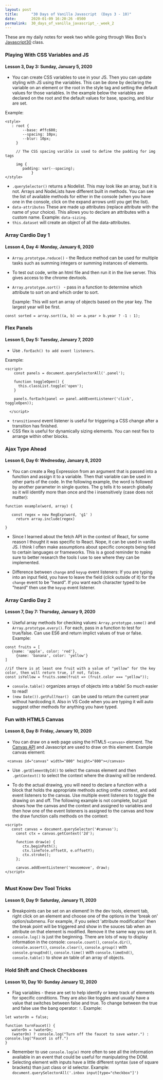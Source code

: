 ```yaml
---
layout: post
title:      "30 Days of Vanilla Javascript  (Days 3 - 10)"
date:       2020-01-09 16:20:26 -0500
permalink:  30_days_of_vanilla_javascript_-_week_2
---
```


These are my daily notes for week two while going through Wes Bos's [Javascript30](https://javascript30.com/) class.

### Playing With CSS Variables and JS
#### Lesson 3, Day 3: Sunday, January 5, 2020

* You can create CSS variables to use in your JS. Then you can update styling with JS using the variables.  This can be done by declaring the variable on an element or the root in the style tag and setting the default values for those variables. In the example below the variables are declared on the root and the default values for base, spacing, and blur are set.

Example:

```
<style>
   : root {
	    --base: #ffc600;
	    --spacing: 10px;
	    --blur: 10px;
	 }
	 
	 // The CSS spacing varible is used to define the padding for img tags
	 
	 img {
	    padding: var(--spacing);
			}
</style>		
```


* `.querySelector()` returns a Nodelist. This may look like an array, but it is not. Arrays and NodeLists have different built in methods. You can see the list of available methods for either in the console (when you have one in the console, click on the expand arrows until you get the list).
* `data-attributes` These are made up attributes (replace attribute with the name of your choice). This allows you to declare an attributes with a custom name. Example: `data-sizing`.
*  `this.dataset` will create an object of all the data-attributes.


### Array Cardio Day 1
#### Lesson 4, Day 4: Monday, January 6, 2020
* `Array.prototype.reduce()` - the Reduce method can be used for multiple tasks such as summing integers or summing instances of elements.
* To test out code, write an html file and then run it in the live server. This gives access to the chrome devtools.
* `Array.prototype.sort() ` - pass in a function to determine which attribute to sort on and which order to sort.  

   Example: This will sort an array of objects based on the year key. The largest year will be first.

```
const sorted = array.sort((a, b) => a.year > b.year ? -1 : 1);
```

### Flex Panels
#### Lesson 5, Day 5: Tuesday, January 7, 2020
* Use `.forEach() to add event listeners`. 

Example: 
```
<script>
    const panels = document.querySelectorAll('.panel');

    function toggleOpen() {
      this.classList.toggle('open');
    }

    panels.forEach(panel => panel.addEventListener('click', toggleOpen));

  </script>
```

* `transitionend` event listener is useful for triggering a CSS change after a transition has finished.
* CSS flex is useful for dynamically sizing elements. You can nest flex to arrange within other blocks.

### Ajax Type Ahead
#### Lesson 6, Day 6: Wednesday, January 8, 2020

* You can create a Reg Expression from an argument that is passed into a function and assign it to a variable. Then that variable can be used in other parts of the code.  In the following example, the word is followed by another parameter in single quotes. The g tells it to search globally so it will identify more than once and the i insensitively (case does not matter):

```
function example(word, array) {

   const regex = new RegExp(word, 'g1' )
	 return array.include(regex)
	 
}
```


* Since I learned about the fetch API in the context of React, for some reason I thought it was specific to React. Nope, it can be used in vanilla JS. I think I often make assumptions about specific concepts being tied to certain languages or frameworks. This is a good reminder to make sure to better research the tools I use to see where they can be implemented.

* Difference between `change` and `keyup` event listeners: If you are typing into an input field, you have to leave the field (click outside of it) for the `change` event to be "heard". If you want each character typed to be "heard" then use the `keyup` event listener. 

### Array Cardio Day 2
#### Lesson 7, Day 7:  Thursday, January 9, 2020
* Useful array methods for checking values: `Array.prototype.some()` and `Array.prototype.every()`. For each, pass in a function to test for true/false. Can use ES6 and return implict values of true or false. Example:

```
const fruits = [
   {name: 'apple', color: 'red'},
	 {name: 'banana', color: 'yellow'}
]

//if there is at least one fruit with a value of "yellow" for the key color, then will return true, if not, false.
const isYellow = fruits.some(fruit => (fruit.color === "yellow")); 
```

* `console.table()`   organizes arrays of objects into a table! So much easier to read!
* `(new Date()).getFullYear() ` can be used to return the current year without hardcoding it. Also in VS Code when you are typing it will auto suggest other methods for anything you have typed.


### Fun with HTML5 Canvas
#### Lesson 8, Day 8: Friday, January 10, 2020

* You can draw on a web page using the HTML5 `<canvas>` element. The [Canvas API](https://developer.mozilla.org/en-US/docs/Web/API/Canvas_API)  and Javascript are used to draw on this element. Example canvas element:

` <canvas id="canvas" width="800" height="800"></canvas>`

* Use `.getElementById()` to select the canvas element and then `.getContext()` to select the context where the drawing will be rendered.  

* To do the actual drawing, you will need to declare a function with a block that holds the appropriate methods acting onthe context, and add event listeners to the canvas. Use multiple event listeners to toggle the drawing on and off.  The following example is not complete, but just shows how the canvas and the context and assigned to variables and then how one of the event listeners is assigned to the canvas and how the draw function calls methods on the context:

```
<script>
   const canvas = document.querySelector('#canvas');
	 const ctx = canvas.getContext('2d');
	 
	 function draw(e) {
	    ctx.beginPath();
	    ctx.lineTo(e.offsetX, e.offsetY);
	    ctx.stroke();
	 };
	 
	 canvas.addEventListener('mousemove', draw);
</script>
	 
```


### Must Know Dev Tool Tricks
#### Lesson 9, Day 9: Saturday, January 11, 2020
* Breakpoints can be set on an element! In the dev tools, element tab, right click on an element and choose one of the options in the 'break on' option/submenu. For example, if you select 'attribute modification' then the break point will be triggered and show in the souces tab when an attribute on that element is modified. Remove it the same way you set it.
* `console.log()` is just the beginning. There are lots of way to display information in the console: `console.count()`, `console.dir()`, `console.assert()`, `console.clear()`, `console.group()` with `console.groupEnd()`, `console.time()` with `console.timeEnd()`, `console.table()` to show an table of an array of objects.


### Hold Shift and Check Checkboxes
#### Lesson 10, Day 10: Sunday January 12, 2020
* Flag variables - these are set to help identify or keep track of elements for specific conditions.  They are also like toggles and usually have a value that switches between false and true.  To change between the true and false use the bang operator: `!`. Example: 

```
let waterOn = false;

function turnFaucet() {
   waterOn = !waterOn;
   (waterOn) ? console.log("Turn off the faucet to save water.") : console.log("Faucet is off.")
}
```

* Remember to use `console.log(e)` more often to see all the information available in an event that could be useful for manipulating the DOM.
* Selecting element with inputs have a little different syntax (use of square brackets) than just class or id selector.  Example: `document.querySelectorAll('.inbox input[type="checkbox"]')`


